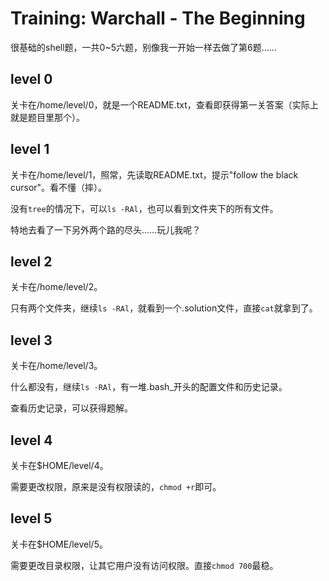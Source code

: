 # Training: Warchall - The Beginning

很基础的shell题，一共0~5六题，别像我一开始一样去做了第6题……

## level 0

关卡在/home/level/0，就是一个README.txt，查看即获得第一关答案（实际上就是题目里那个）。

## level 1

关卡在/home/level/1，照常，先读取README.txt，提示"follow the black cursor"。看不懂（摔）。

没有`tree`的情况下，可以`ls -RAl`，也可以看到文件夹下的所有文件。

特地去看了一下另外两个路的尽头……玩儿我呢？

## level 2

关卡在/home/level/2。

只有两个文件夹，继续`ls -RAl`，就看到一个.solution文件，直接`cat`就拿到了。

## level 3

关卡在/home/level/3。

什么都没有，继续`ls -RAl`，有一堆.bash\_开头的配置文件和历史记录。

查看历史记录，可以获得题解。

## level 4

关卡在$HOME/level/4。

需要更改权限，原来是没有权限读的，`chmod +r`即可。

## level 5

关卡在$HOME/level/5。

需要更改目录权限，让其它用户没有访问权限。直接`chmod 700`最稳。


